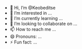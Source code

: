 - 👋 Hi, I’m @Keobeditse
- 👀 I’m interested in ...
- 🌱 I’m currently learning ...
- 💞️ I’m looking to collaborate on ...
- 📫 How to reach me ...
- 😄 Pronouns: ...
- ⚡ Fun fact: ...

<!---
Keobeditse/Keobeditse is a ✨ special ✨ repository because its `README.md` (this file) appears on your GitHub profile.
You can click the Preview link to take a look at your changes.
--->
